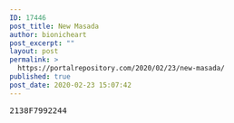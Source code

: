 ```yaml
---
ID: 17446
post_title: New Masada
author: bionicheart
post_excerpt: ""
layout: post
permalink: >
  https://portalrepository.com/2020/02/23/new-masada/
published: true
post_date: 2020-02-23 15:07:42
---
```

<pre>2138F7992244</pre>